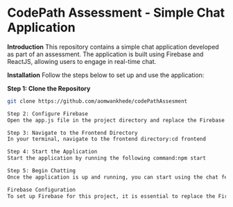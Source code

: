 # CodePath Assessment - Simple Chat Application

**Introduction**
This repository contains a simple chat application developed as part of an assessment. The application is built using Firebase and ReactJS, allowing users to engage in real-time chat.

**Installation**
Follow the steps below to set up and use the application:

**Step 1: Clone the Repository**
```bash
git clone https://github.com/aomwankhede/codePathAssesment

Step 2: Configure Firebase
Open the app.js file in the project directory and replace the Firebase configuration with your own Firebase credentials. You can obtain these credentials by creating a Firebase project on the Firebase Console and following the setup instructions.

Step 3: Navigate to the Frontend Directory
In your terminal, navigate to the frontend directory:cd frontend

Step 4: Start the Application
Start the application by running the following command:npm start

Step 5: Begin Chatting
Once the application is up and running, you can start using the chat feature to engage with other users in real-time.

Firebase Configuration
To set up Firebase for this project, it is essential to replace the Firebase configuration in the app.js file with your own Firebase credentials. Ensure that you follow the necessary steps to create a Firebase project on the Firebase Console before configuring the application.

